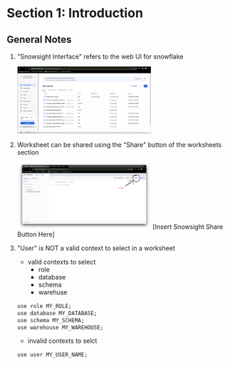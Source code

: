# Section 1: Introduction

## General Notes

1. "Snowsight Interface" refers to the web UI for snowflake
    
    <img src="../resources/readme_images/section01a_snowsight.png" width="300" height="150">
    
1. Worksheet can be shared using the "Share" button of the worksheets section

    <img src="../resources/readme_images/section01b_worksheet_sharing.png" width="300" height="150">
    [Insert Snowsight Share Button Here]

1. "User" is NOT a valid context to select in a worksheet
    - valid contexts to select
      - role
      - database
      - schema
      - warehuse
   ```snowflake
   use role MY_ROLE;
   use database MY_DATABASE;
   use schema MY_SCHEMA;
   use warehouse MY_WAREHOUSE;
   ```
   
    - invalid contexts to selct
   ```snowflake
   use user MY_USER_NAME;
   ```